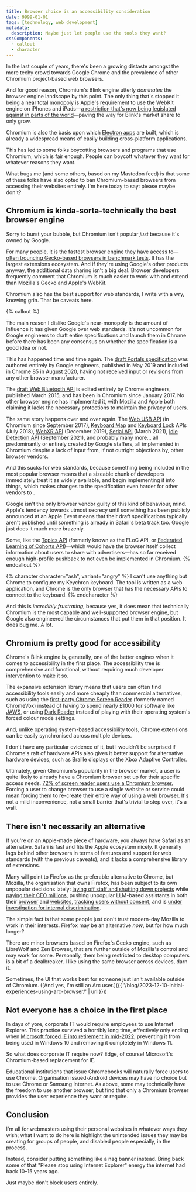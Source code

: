 ```yaml
---
title: Browser choice is an accessibility consideration
date: 9999-01-01
tags: [technology, web development]
metadata:
  description: Maybe just let people use the tools they want?
cssComponents:
  - callout
  - character
---
```


In the last couple of years, there's been a growing distaste amongst the more techy crowd towards Google Chrome and the prevalence of other Chromium project-based web browsers.

And for good reason, Chromium's Blink engine utterly _dominates_ the browser engine landscape by this point. The only thing that's stopped it being a near total monopoly is Apple's requirement to use the WebKit engine on iPhones and iPads—[a restriction that's now being legislated against in parts of the world](https://www.theverge.com/2024/1/25/24050478/apple-ios-17-4-browser-engines-eu)—paving the way for Blink's market share to only grow.

Chromium is also the basis upon which [Electron apps](https://www.electronjs.org/) are built, which is already a widespread means of easily building cross-platform applications.

This has led to some folks boycotting browsers and programs that use Chromium, which is fair enough. People can boycott whatever they want for whatever reasons they want.

What bugs me (and some others, based on my Mastodon feed) is that some of these folks have also opted to ban Chromium-based browsers from accessing their websites entirely. I'm here today to say: please maybe don't?

## Chromium is kinda-sorta-technically the best browser engine

Sorry to burst your bubble, but Chromium isn't popular _just_ because it's owned by Google.

For many people, it is the fastest browser engine they have access to—[often trouncing Gecko-based browsers in benchmark tests](https://browserkid.medium.com/the-speed-test-comparing-browser-performance-in-2023-1800925cad25). It has the largest extensions ecosystem. And if they're using Google's other products anyway, the additional data sharing isn't a big deal. Browser developers frequently comment that Chromium is much easier to work with and extend than Mozilla's Gecko and Apple's WebKit.

Chromium also has the best support for web standards, I write with a wry, knowing grin. Thar be caveats here.

{% callout %}

The main reason I dislike Google's near-monopoly is the amount of influence it has given Google over web standards. It's not uncommon for Google engineers to draft entire specifications and launch them in Chrome before there has been any consensus on whether the specification is a good idea or not.

This has happened time and time again. The [draft Portals specification](https://wicg.github.io/portals/) was authored entirely by Google engineers, published in May 2019 and included in Chrome 85 in August 2020, having not received input or revisions from any other browser manufacturer.

The [draft Web Bluetooth API](https://webbluetoothcg.github.io/web-bluetooth/) is edited entirely by Chrome engineers, published March 2015, and has been in Chromium since January 2017. No other browser engine has implemented it, with Mozilla and Apple both claiming it lacks the necessary protections to maintain the privacy of users.

The same story happens over and over again. The [Web USB API](https://wicg.github.io/webusb/) (in Chromium since September 2017), [Keyboard Map](https://wicg.github.io/keyboard-map/) and [Keyboard Lock](https://wicg.github.io/keyboard-lock/) APIs (July 2018), [WebXR API](https://immersive-web.github.io/webxr/) (December 2019), [Serial API](https://wicg.github.io/serial/) (March 2021), [Idle Detection API](https://wicg.github.io/idle-detection/) (September 2021), and probably many more... all predominantly or entirely created by Google staffers, all implemented in Chromium despite a lack of input from, if not outright objections by, other browser vendors.

And this sucks for web standards, because something being included in the most popular browser means that a sizeable chunk of developers immediately treat it as widely available, and begin implementing it into things, which makes changes to the specification even harder for other vendors to .

Google isn't the only browser vendor guilty of this kind of behaviour, mind. Apple's tendency towards utmost secrecy until something has been publicly announced at an Apple Event means that their draft specifications typically aren't published until something is already in Safari's beta track too. Google just does it much more brazenly.

Some, like the [Topics API](https://patcg-individual-drafts.github.io/topics/) (formerly known as the FLoC API, or [Federated Learning of Cohorts API](https://github.com/WICG/floc))—which would have the browser itself collect information about users to share with advertisers—has so far received enough high-profile pushback to not even be implemented in Chromium.
{% endcallout %}

{% character character="ash", variant="angry" %}
I can't use anything but Chrome to configure my Keychron keyboard. The tool is written as a web application, and Chrome is the only browser that has the necessary APIs to connect to the keyboard.
{% endcharacter %}

And this is _incredibly frustrating_, because yes, it does mean that technically Chromium is the most capable and well-supported browser engine, but Google also engineered the circumstances that put them in that position. It does bug me. A lot.

## Chromium is pretty good for accessibility

Chrome's Blink engine is, generally, one of the better engines when it comes to accessibility in the first place. The accessibility tree is comprehensive and functional, without requiring much developer intervention to make it so.

The expansive extension library means that users can often find accessibility tools easily and more cheaply than commercial alternatives, such as using the [first-party Chrome Screen Reader](https://chromewebstore.google.com/detail/screen-reader/kgejglhpjiefppelpmljglcjbhoiplfn) (formerly named ChromeVox) instead of having to spend nearly £1000 for software like [JAWS](https://www.freedomscientific.com/products/software/jaws/), or using [Dark Reader](https://chromewebstore.google.com/detail/dark-reader/eimadpbcbfnmbkopoojfekhnkhdbieeh) instead of playing with their operating system's forced colour mode settings.

And, unlike operating system-based accessibility tools, Chrome extensions can be easily synchronised across multiple devices.

I don't have any particular evidence of it, but I wouldn't be surprised if Chrome's raft of hardware APIs also gives it better support for alternative hardware devices, such as Braille displays or the Xbox Adaptive Controller.

Ultimately, given Chromium's popularity in the browser market, a user is quite likely to already have a Chromium browser set up for their specific access needs. [72% of screen reader users use a Chromium browser.](https://webaim.org/projects/screenreadersurvey10/#browsers) Forcing a user to change browser to use a single website or service could mean forcing them to re-create their entire way of using a web browser. It's not a mild inconvenience, not a small barrier that's trivial to step over, it's a wall.

## There isn't necessarily an alternative

If you're on an Apple-made piece of hardware, you always have Safari as an alternative. Safari is fast and fits the Apple ecosystem nicely. It generally lags behind other browsers in terms of features and support for web standards (with the previous caveats), and it lacks a comprehensive library of extensions.

Many will point to Firefox as the preferable alternative to Chrome, but Mozilla, the organisation that owns Firefox, has been subject to its own unpopular decisions lately: [laying off staff and shutting down projects](https://techcrunch.com/2024/02/13/mozilla-downsizes-as-it-refocuses-on-firefox-and-ai-read-the-memo/) while [paying their CEO millions](https://www.theregister.com/2024/01/02/mozilla_in_2024_ai_privacy/), pushing unpopular LLM-based assistants in both their [browser](https://techcrunch.com/2024/06/25/firefox-now-lets-you-choose-your-preferred-ai-chatbot-in-its-nightly-builds/) and [websites](https://github.com/mdn/yari/issues/9208), [tracking users without consent](https://www.techradar.com/computing/cyber-security/mozilla-stands-by-its-controversial-privacy-feature-but-ready-to-clear-up-confusion), and is [under investigation for internal discrimination](https://www.geekwire.com/2024/mozillas-product-chief-sues-the-firefox-maker-alleging-discrimination-after-cancer-diagnosis/).

The simple fact is that some people just don't trust modern-day Mozilla to work in their interests. Firefox may be an alternative _now_, but for how much longer?

There are minor browsers based on Firefox's Gecko engine, such as LibreWolf and Zen Browser, that are further outside of Mozilla's control and may work for some. Personally, them being restricted to desktop computers is a bit of a dealbreaker. I like using the same browser across devices, darn it.

Sometimes, the UI that works best for someone just isn't available outside of Chromium. ([And yes, I'm still an Arc user.]({{ '/blog/2023-12-10-initial-experiences-using-arc-browser/' | url }}))

## Not everyone has a choice in the first place

In days of yore, corporate IT would require employees to use Internet Explorer. This practice survived a horribly long time, effectively only ending when [Microsoft forced IE into retirement in mid-2022](https://blogs.windows.com/windowsexperience/2022/06/15/internet-explorer-11-has-retired-and-is-officially-out-of-support-what-you-need-to-know/), preventing it from being used in Windows 10 and removing it completely in Windows 11.

So what does corporate IT require now? Edge, of course! Microsoft's Chromium-based replacement for IE.

Educational institutions that issue Chromebooks will naturally force users to use Chrome. Organisation issued-Android devices may have no choice but to use Chrome or Samsung Internet. As above, some may technically have the freedom to use another browser, but find that only a Chromium browser provides the user experience they want or require.

## Conclusion

I'm all for webmasters using their personal websites in whatever ways they wish; what I want to do here is highlight the unintended issues they may be creating for groups of people, and disabled people especially, in the process.

Instead, consider putting something like a nag banner instead. Bring back some of that "Please stop using Internet Explorer" energy the internet had back 10–15 years ago.

Just maybe don't block users entirely.
